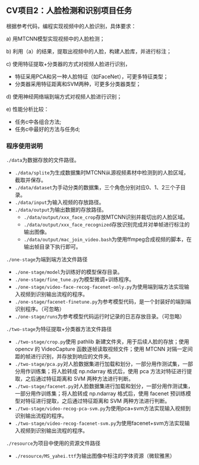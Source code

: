 ## CV项目2：人脸检测和识别项目任务

根据参考代码，编程实现视频中的人脸识别，具体要求：

a) 用MTCNN模型实现视频中的人脸检测；

b) 利用（a）的结果，提取出视频中的人脸，构建人脸库，并进行标注；

c) 使用特征提取+分类器的方式对视频人脸进行识别，
   - 特征采用PCA和另一种人脸特征（如FaceNet），可更多特征类型；
   - 分类器采用特征距离和SVM两种，可更多分类器类型；

d) 使用神经网络端到端方式对视频人脸进行识别；

e) 性能分析比较：
   - 任务c中各组合方法;
   - 任务c中最好的方法与任务d;




### 程序使用说明

`./data`为数据存放的文件路径。
- `./data/splite`为生成数据集时MTCNN从源视频素材中检测到的人脸区域，截取并保存。
- `./data/dataset`为手动分类的数据集，三个角色分别对应0、1、2三个子目录。
- `./data/input`为输入视频的存放路径。
- `./data/output`为输出数据的存放路径。
  - `./data/output/xxx_face_crop`存放MTCNN识别并裁切出的人脸区域。
  - `./data/output/xxx_face_recognized`存放识别完成并对单帧进行标注的输出图像。
  - `./data/output/mac_join_video.bash`为使用ffmpeg合成视频的脚本，在输出帧目录下执行即可。

`./one-stage`为端到端方法文件路径
- `./one-stage/model`为训练好的模型保存目录。
- `./one-stage/fine_tune.py`为模型微调+训练程序。
- `./one-stage/video-face-recog-facenet-only.py`为使用端到端方法实现输入视频到识别输出流程的程序。
- `./one-stage/facenet-finetune.py`为参考模型代码，是一个封装好的端到端识别程序。（可忽略）
- `./one-stage/runs`为参考模型代码运行时记录的日志存放目录。（可忽略）

`./two-stage`为特征提取+分类器方法文件路径
- `./two-stage/crop.py`使用 pathlib 新建文件夹，用于后续人脸的存放；使用 opencv 的 VideoCapture 函数逐帧读取视频文件；使用 MTCNN 对隔一定间距的帧进行识别，并存放到响应的文件夹。
- `./two-stage/pca.py`对人脸数据集进行加载和划分，一部分用作测试集，一部分用作训练集；将人脸转成 np.ndarray 格式后，使用 pca 方法对特征进行提取，之后通过特征距离和 SVM 两种方法进行判断。
- `./two-stage/facenet.py`对人脸数据集进行加载和划分，一部分用作测试集，一部分用作训练集；将人脸转成 np.ndarray 格式后，使用 facenet 预训练模型对特征进行提取，之后通过特征距离和 SVM 两种方法进行判断。
- `./two-stage/video-recog-pca-svm.py`为使用pca+svm方法实现输入视频到识别输出流程的程序。
- `./two-stage/video-recog-facenet-svm.py`为使用facenet+svm方法实现输入视频到识别输出流程的程序。

`./resource`为项目中使用的资源文件路径
- `./resource/MS_yahei.ttf`为输出图像中标注的字体资源（微软雅黑）